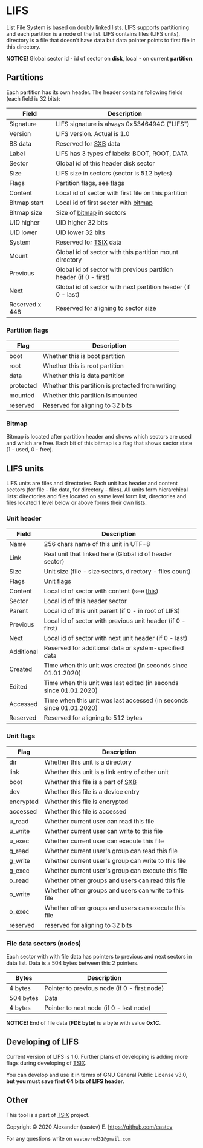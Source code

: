 # LIFS
List File System is based on doubly linked lists. LIFS supports partitioning
and each partition is a node of the list. LIFS contains files (LIFS units),
directory is a file that doesn't have data but data pointer points to first
file in this directory.

**NOTICE!** Global sector id - id of sector on **disk**, local - on current **partition**.


## Partitions
Each partition has its own header. The header contains following fields
(each field is 32 bits):

|     Field     |                   Description                             |
|---------------|-----------------------------------------------------------|
|   Signature   |   LIFS signature is always 0x5346494C ("LIFS")            |
|    Version    |   LIFS version. Actual is 1.0                             |
|    BS data    |   Reserved for [SXB](https://github.com/eastev/sxb) data  |
|     Label     |   LIFS has 3 types of labels: BOOT, ROOT, DATA            |
|    Sector     |   Global id of this header disk sector                    |
|     Size      |   LIFS size in sectors (sector is 512 bytes)              |
|     Flags     |   Partition flags, see [flags](#partition-flags)          |
|    Content    |   Local id of sector with first file on this partition    |
|  Bitmap start |   Local id of first sector with [bitmap](#bitmap)         |
|  Bitmap size  |   Size of [bitmap](#bitmap) in sectors                    |
|   UID higher  |   UID higher 32 bits                                      |
|   UID lower   |   UID lower 32 bits                                       |
|    System     |   Reserved for [TSIX](https://github.com/eastev/fsix) data|
|     Mount     |   Global id of sector with this partition mount directory |
|   Previous|Global id of sector with previous partition header (if 0 - first)|
|     Next      |Global id of sector with next partition header (if 0 - last)|
| Reserved x 448|   Reserved for aligning to sector size                    |


### Partition flags
|   Flag    |                       Description                             |
|-----------|---------------------------------------------------------------|
|   boot    |   Whether this is boot partition                              |
|   root    |   Whether this is root partition |
|   data    |   Whether this is data partition |
| protected |   Whether this partition is protected from writing |
|  mounted  |   Whether this partition is mounted |
| reserved  |   Reserved for aligning to 32 bits |

### Bitmap
Bitmap is located after partition header and shows which sectors are used and 
which are free. Each bit of this bitmap is a flag that shows sector state
(1 - used, 0 - free).


## LIFS units
LIFS units are files and directories. Each unit
has header and content sectors (for file - file data, 
for directory - files). All units form hierarchical lists:
directories and files located on same level form list,
directories and files located 1 level below or above forms their
own lists.

### Unit header
|     Field     |                       Description                         |
|---------------|-----------------------------------------------------------|
|     Name      |   256 chars name of this unit in UTF-8                    |
|     Link      |   Real unit that linked here (Global id of header sector) |
|     Size      |   Unit size (file - size sectors, directory - files count)|
|     Flags     |   Unit [flags](#unit-flags)   |
|    Content    |   Local id of sector with content (see [this](#lifs-units))|
|    Sector     |   Local id of this header sector|
|    Parent     |   Local id of this unit parent (if 0 - in root of LIFS)|
|   Previous    |Local id of sector with previous unit header (if 0 - first)|
|     Next      |   Local id of sector with next unit header (if 0 - last)|
|   Additional  | Reserved for additional data or system-specified data |
|    Created    |Time when this unit was created (in seconds since 01.01.2020)|
|    Edited|Time when this unit was last edited (in seconds since 01.01.2020)|
|Accessed|Time when this unit was last accessed (in seconds since 01.01.2020)|
|Reserved| Reserved for aligning to 512 bytes|

### Unit flags
|   Flag    |           Description     |
|-----------|---------------------------|
|   dir     | Whether this unit is a directory|
|   link    | Whether this unit is a link entry of other unit|
|   boot| Whether this file is a part of [SXB](https://github.com/eastev/sxb)|
|   dev     | Whether this file is a device entry |
| encrypted | Whether this file is encrypted |
|  accessed | Whether this file is accessed |
|  u_read   | Whether current user can read this file |
|  u_write   | Whether current user can write to this file |
|  u_exec   | Whether current user can execute this file |
|  g_read   | Whether current user's group can read this file |
|  g_write   | Whether current user's group can write to this file |
|  g_exec  | Whether current user's group can execute this file |
|  o_read   | Whether other groups and users can read this file |
|  o_write   | Whether other groups and users can write to this file |
|  o_exec  | Whether other groups and users can execute this file |
| reserved  | reserved for aligning to 32 bits |

### File data sectors (nodes)
Each sector with with file data has pointers to previous and next sectors in data list. Data is a 504 bytes between this 2 pointers.

|   Bytes   |                          Description                          |
|-----------|---------------------------------------------------------------|
| 4 bytes| Pointer to previous node (if 0 - first node)
| 504 bytes | Data |
| 4 bytes | Pointer to next node (if 0 - last node)

**NOTICE!** End of file data (**FDE byte**) is a byte with value **0x1C**.

## Developing of LIFS
Current version of LIFS is 1.0. Further plans of developing is adding more flags during developing of [TSIX](https://github.com/eastev/fsix).

You can develop and use it in terms of GNU General Public License v3.0, 
**but you must save first 64 bits of LIFS header**.

## Other
This tool is a part of [TSIX](https://github.com/eastev/tsix) project.


Copyright © 2020 Alexander (eastev) E. <https://github.com/eastev>

For any questions write on `eastevrud31@gmail.com`
